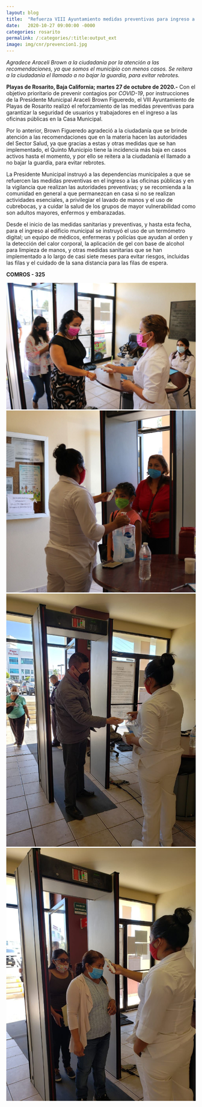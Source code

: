 ```yaml
---
layout: blog
title:  "Refuerza VIII Ayuntamiento medidas preventivas para ingreso a la casa municipal"
date:   2020-10-27 09:00:00 -0000
categories: rosarito
permalink: /:categories/:title:output_ext
image: img/cnr/prevencion1.jpg
---
```


*Agradece Araceli Brown a la ciudadanía por la atención a las recomendaciones, ya que somos el municipio con menos casos.*
*Se reitera a la ciudadanía el llamado a no bajar la guardia, para evitar rebrotes.*

**Playas de Rosarito, Baja California; martes 27 de octubre de 2020.-** Con el objetivo prioritario de prevenir contagios por *COVID-19*, por instrucciones de la Presidente Municipal Araceli Brown Figueredo, el VIII Ayuntamiento de Playas de Rosarito realizó el reforzamiento de las medidas preventivas para garantizar la seguridad de usuarios y trabajadores en el ingreso a las oficinas públicas en la Casa Municipal.

Por lo anterior, Brown Figueredo agradeció a la ciudadanía que se brinde atención a las recomendaciones que en la materia hacen las autoridades del Sector Salud, ya que gracias a estas y otras medidas que se han implementado, el Quinto Municipio tiene la incidencia más baja en casos activos hasta el momento, y por ello se reitera a la ciudadanía el llamado a no bajar la guardia, para evitar rebrotes.

La Presidente Municipal instruyó a las dependencias municipales a que se refuercen las medidas preventivas en el ingreso a las oficinas públicas y en la vigilancia que realizan las autoridades preventivas; y se recomienda a la comunidad en general a que permanezcan en casa si no se realizan actividades esenciales, a privilegiar el lavado de manos y el uso de cubrebocas, y a cuidar la salud de los grupos de mayor vulnerabilidad como son adultos mayores, enfermos y embarazadas.

Desde el inicio de las medidas sanitarias y preventivas, y hasta esta fecha, para el ingreso al edificio municipal se instruyó el uso de un termómetro digital; un equipo de médicos, enfermeras y policías que ayudan al orden y la detección del calor corporal, la aplicación de gel con base de alcohol para limpieza de manos, y otras medidas sanitarias que se han implementado a lo largo de casi siete meses para evitar riesgos, incluidas las filas y el cuidado de la sana distancia para las filas de espera.

**COMROS - 325**

<div id="carouselExampleSlidesOnly" class="carousel slide" data-ride="carousel">
  <div class="carousel-inner">
    <div class="carousel-item active">
       <img class="d-block w-100" src="/img/cnr/prevencion1.jpg" loading="lazy"  alt="Uso del cubrebocas">
    </div>
    <div class="carousel-item">
      <img class="d-block w-100" src="/img/cnr/prevencion2.jpg" loading="lazy"  alt="Medicion de temperatura">
    </div>
     <div class="carousel-item">
      <img class="d-block w-100" src="/img/cnr/prevencion3.jpg" loading="lazy"  alt="Lavado de manos con gel antibacterial">
    </div>
      <div class="carousel-item">
      <img class="d-block w-100" src="/img/cnr/prevencion4.jpg" loading="lazy"  alt="Medicion de temperatura">
    </div>
  </div>
</div>